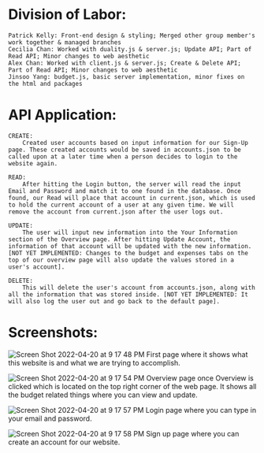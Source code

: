 # Division of Labor:
    Patrick Kelly: Front-end design & styling; Merged other group member's work together & managed branches
    Cecilia Chan: Worked with duality.js & server.js; Update API; Part of Read API; Minor changes to web aesthetic 
    Alex Chan: Worked with client.js & server.js; Create & Delete API; Part of Read API; Minor changes to web aesthetic
    Jinsoo Yang: budget.js, basic server implementation, minor fixes on the html and packages

# API Application:
    CREATE:
        Created user accounts based on input information for our Sign-Up page. These created accounts would be saved in accounts.json to be called upon at a later time when a person decides to login to the website again.
    
    READ:
        After hitting the Login button, the server will read the input Email and Password and match it to one found in the database. Once found, our Read will place that account in current.json, which is used to hold the current account of a user at any given time. We will remove the account from current.json after the user logs out.

    UPDATE:
        The user will input new information into the Your Information section of the Overview page. After hitting Update Account, the information of that account will be updated with the new information. [NOT YET IMPLEMENTED: Changes to the budget and expenses tabs on the top of our overview page will also update the values stored in a user's account].

    DELETE:
        This will delete the user's account from accounts.json, along with all the information that was stored inside. [NOT YET IMPLEMENTED: It will also log the user out and go back to the default page].


# Screenshots:
![Screen Shot 2022-04-20 at 9 17 48 PM](https://user-images.githubusercontent.com/11319543/164352940-a8212aa5-fd10-4370-9fa0-de138ff1489b.png)
First page where it shows what this website is and what we are trying to accomplish.

![Screen Shot 2022-04-20 at 9 17 54 PM](https://user-images.githubusercontent.com/11319543/164353041-0f926cf1-a7c5-47e7-a08d-e4e2a4072a21.png)
Overview page once Overview is clicked which is located on the top right corner of the web page. It shows all the budget related things where you can view and update.

![Screen Shot 2022-04-20 at 9 17 57 PM](https://user-images.githubusercontent.com/11319543/164353196-2db70591-273e-4415-b9c2-8883a0074cb4.png)
Login page where you can type in your email and password.

![Screen Shot 2022-04-20 at 9 17 58 PM](https://user-images.githubusercontent.com/11319543/164353241-64d2f48f-a506-4602-8453-570f2645bc5a.png)
Sign up page where you can create an account for our website.


